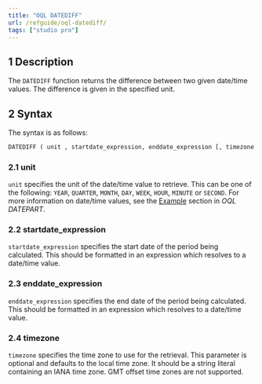```yaml
---
title: "OQL DATEDIFF"
url: /refguide/oql-datediff/
tags: ["studio pro"]
---
```


## 1 Description

The `DATEDIFF` function returns the difference between two given date/time values. The difference is given in the specified unit.

## 2 Syntax

The syntax is as follows:

```sql
DATEDIFF ( unit , startdate_expression, enddate_expression [, timezone ] )
```

### 2.1 unit

`unit` specifies the unit of the date/time value to retrieve. This can be one of the following:
`YEAR`, `QUARTER`, `MONTH`, `DAY`, `WEEK`, `HOUR`, `MINUTE` or `SECOND`. For more information on date/time values, see the [Example](/refguide/oql-datepart/#oql-datepart-example) section in *OQL DATEPART*.

### 2.2 startdate_expression

`startdate_expression` specifies the start date of the period being calculated. This should be formatted in an expression which resolves to a date/time value.

### 2.3 enddate_expression

`enddate_expression` specifies the end date of the period being calculated. This should be formatted in an expression which resolves to a date/time value.

### 2.4 timezone

`timezone` specifies the time zone to use for the retrieval.
This parameter is optional and defaults to the local time zone.
It should be a string literal containing an IANA time zone.
GMT offset time zones are not supported.
